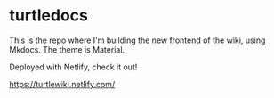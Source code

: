 # turtledocs

This is the repo where I'm building the new frontend of the wiki, using Mkdocs. The theme is Material.

Deployed with Netlify, check it out!

https://turtlewiki.netlify.com/
